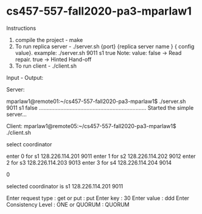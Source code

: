 # cs457-557-fall2020-pa3-mparlaw1
Instructions

1. compile the project - make 
2. To run replica server - ./server.sh {port} {replica server name } { config value}.  example:  ./server.sh 9011 s1 true 
        Note:  value: false -> Read repair. true -> Hinted Hand-off
3. To run client - ./client.sh 



Input - Output:

Server: 

mparlaw1@remote01:~/cs457-557-fall2020-pa3-mparlaw1$ ./server.sh 9011 s1 false
......................................................................
Started the simple server...

Client:
mparlaw1@remote05:~/cs457-557-fall2020-pa3-mparlaw1$ ./client.sh 

select coordinator 

enter 0 for  s1 128.226.114.201 9011
enter 1 for  s2 128.226.114.202 9012
enter 2 for  s3 128.226.114.203 9013
enter 3 for  s4 128.226.114.204 9014

0

 selected coordinator is  s1 128.226.114.201 9011
 
Enter request type : get or put :
put
Enter key :
30
Enter value :
ddd
Enter Consistency Level : ONE or QUORUM : 
QUORUM
